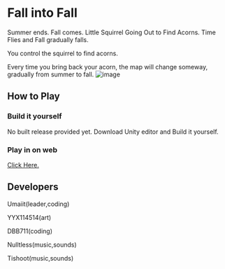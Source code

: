 # Fall into Fall

Summer ends. Fall comes. Little Squirrel Going Out to Find Acorns. Time Flies and Fall gradually falls.

You control the squirrel to find acorns.

Every time you bring back your acorn, the map will change someway, gradually from summer to fall.
![image](https://github.com/user-attachments/assets/528ffde8-f674-441c-afb1-9ef5b7d3df29)

## How to Play

### Build it yourself
No built release provided yet. Download Unity editor and Build it yourself.

### Play in on web

[Click Here.](https://umaiit.itch.io/fall-into-fall)

## Developers

Umaiit(leader,coding)

YYX114514(art)

DBB711(coding)

Nulltless(music,sounds)

Tishoot(music,sounds)
